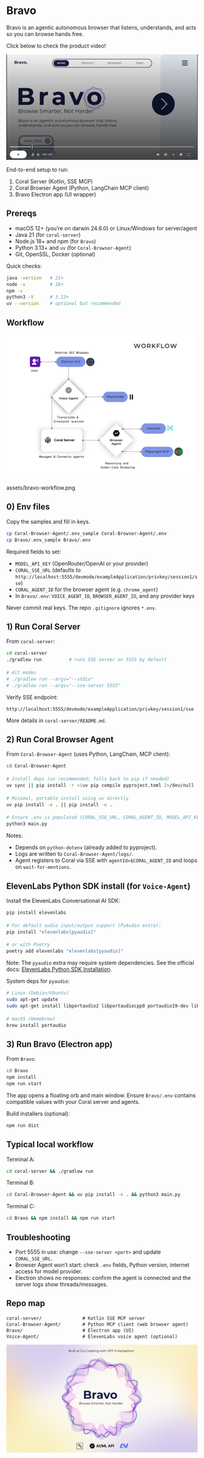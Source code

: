 # Bravo

Bravo is an agentic autonomous browser that listens, understands, and acts so you can browse hands free.

Click below to check the product video!

[![Example Demo](Images/thumbnail.png)](https://drive.google.com/file/d/1W_bGwIey7s2-50hPSet3GeAU_Q3SGfUr/view?usp=drive_link)



End-to-end setup to run:
1) Coral Server (Kotlin, SSE MCP)
2) Coral Browser Agent (Python, LangChain MCP client)
3) Bravo Electron app (UI wrapper)

## Prereqs
- macOS 12+ (you’re on darwin 24.6.0) or Linux/Windows for server/agent
- Java 21 (for `coral-server`)
- Node.js 18+ and npm (for `Bravo`)
- Python 3.13+ and `uv` (for `Coral-Browser-Agent`)
- Git, OpenSSL, Docker (optional)

Quick checks:
```bash
java -version   # 21+
node -v         # 18+
npm -v
python3 -V      # 3.13+
uv --version    # optional but recommended
```

## Workflow

![Workflow](assets/bravo-workflow.png)

assets/bravo-workflow.png

## 0) Env files
Copy the samples and fill in keys.

```bash
cp Coral-Browser-Agent/.env_sample Coral-Browser-Agent/.env
cp Bravo/.env_sample Bravo/.env
```

Required fields to set:
- `MODEL_API_KEY` (OpenRouter/OpenAI or your provider)
- `CORAL_SSE_URL` (defaults to `http://localhost:5555/devmode/exampleApplication/privkey/session1/sse`)
- `CORAL_AGENT_ID` for the browser agent (e.g. `chrome_agent`)
- In `Bravo/.env`: `VOICE_AGENT_ID`, `BROWSER_AGENT_ID`, and any provider keys

Never commit real keys. The repo `.gitignore` ignores `*.env`.

## 1) Run Coral Server

From `coral-server`:
```bash
cd coral-server
./gradlew run          # runs SSE server on 5555 by default

# Alt modes
# ./gradlew run --args="--stdio"
# ./gradlew run --args="--sse-server 5555"
```

Verify SSE endpoint:
```
http://localhost:5555/devmode/exampleApplication/privkey/session1/sse
```

More details in `coral-server/README.md`.

## 2) Run Coral Browser Agent

From `Coral-Browser-Agent` (uses Python, LangChain, MCP client):
```bash
cd Coral-Browser-Agent

# Install deps (uv recommended; falls back to pip if needed)
uv sync || pip install -r <(uv pip compile pyproject.toml 2>/dev/null || echo '') || pip install -U pip && pip install -r requirements.txt || pip install -e .

# Minimal, portable install using uv directly
uv pip install -e . || pip install -e .

# Ensure .env is populated (CORAL_SSE_URL, CORAL_AGENT_ID, MODEL_API_KEY, etc.)
python3 main.py
```

Notes:
- Depends on `python-dotenv` (already added to pyproject).
- Logs are written to `Coral-Browser-Agent/logs/`.
- Agent registers to Coral via SSE with `agentId=$CORAL_AGENT_ID` and loops on `wait-for-mentions`.

## ElevenLabs Python SDK install (for `Voice-Agent`)

Install the ElevenLabs Conversational AI SDK:

```bash
pip install elevenlabs

# For default audio input/output support (PyAudio extra):
pip install "elevenlabs[pyaudio]"

# or with Poetry
poetry add elevenlabs "elevenlabs[pyaudio]"
```

Note: The `pyaudio` extra may require system dependencies. See the official docs: [ElevenLabs Python SDK Installation](https://elevenlabs.io/docs/conversational-ai/libraries/python#installation).

System deps for `pyaudio`:

```bash
# Linux (Debian/Ubuntu)
sudo apt-get update
sudo apt-get install libportaudio2 libportaudiocpp0 portaudio19-dev libasound-dev libsndfile1-dev -y

# macOS (Homebrew)
brew install portaudio
```

## 3) Run Bravo (Electron app)

From `Bravo`:
```bash
cd Bravo
npm install
npm run start
```

The app opens a floating orb and main window. Ensure `Bravo/.env` contains compatible values with your Coral server and agents.

Build installers (optional):
```bash
npm run dist
```

## Typical local workflow
Terminal A:
```bash
cd coral-server && ./gradlew run
```

Terminal B:
```bash
cd Coral-Browser-Agent && uv pip install -e . && python3 main.py
```

Terminal C:
```bash
cd Bravo && npm install && npm run start
```

## Troubleshooting
- Port 5555 in use: change `--sse-server <port>` and update `CORAL_SSE_URL`.
- Browser Agent won’t start: check `.env` fields, Python version, internet access for model provider.
- Electron shows no responses: confirm the agent is connected and the server logs show threads/messages.

## Repo map
```
coral-server/               # Kotlin SSE MCP server
Coral-Browser-Agent/        # Python MCP client (web browser agent)
Bravo/                      # Electron app (UI)
Voice-Agent/                # ElevenLabs voice agent (optional)
```
<p align="center">
  <img src="./assets/Built_at_Co-Creating_with_GPT-5_Hackathon.png" alt="Bravo Banner" width="800"/>
</p>
